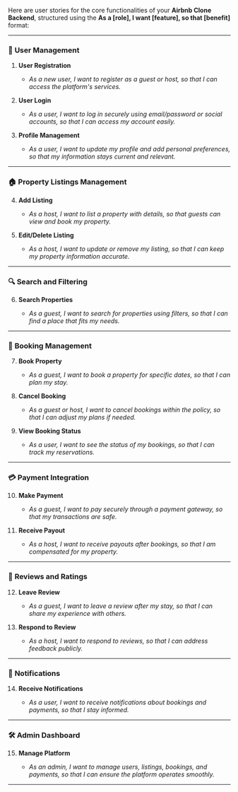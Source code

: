 Here are user stories for the core functionalities of your **Airbnb Clone Backend**, structured using the **As a \[role], I want \[feature], so that \[benefit]** format:

---

### 🔐 **User Management**

1. **User Registration**

   * *As a new user, I want to register as a guest or host, so that I can access the platform's services.*

2. **User Login**

   * *As a user, I want to log in securely using email/password or social accounts, so that I can access my account easily.*

3. **Profile Management**

   * *As a user, I want to update my profile and add personal preferences, so that my information stays current and relevant.*

---

### 🏠 **Property Listings Management**

4. **Add Listing**

   * *As a host, I want to list a property with details, so that guests can view and book my property.*

5. **Edit/Delete Listing**

   * *As a host, I want to update or remove my listing, so that I can keep my property information accurate.*

---

### 🔍 **Search and Filtering**

6. **Search Properties**

   * *As a guest, I want to search for properties using filters, so that I can find a place that fits my needs.*

---

### 📅 **Booking Management**

7. **Book Property**

   * *As a guest, I want to book a property for specific dates, so that I can plan my stay.*

8. **Cancel Booking**

   * *As a guest or host, I want to cancel bookings within the policy, so that I can adjust my plans if needed.*

9. **View Booking Status**

   * *As a user, I want to see the status of my bookings, so that I can track my reservations.*

---

### 💳 **Payment Integration**

10. **Make Payment**

    * *As a guest, I want to pay securely through a payment gateway, so that my transactions are safe.*

11. **Receive Payout**

    * *As a host, I want to receive payouts after bookings, so that I am compensated for my property.*

---

### 🌟 **Reviews and Ratings**

12. **Leave Review**

    * *As a guest, I want to leave a review after my stay, so that I can share my experience with others.*

13. **Respond to Review**

    * *As a host, I want to respond to reviews, so that I can address feedback publicly.*

---

### 🔔 **Notifications**

14. **Receive Notifications**

    * *As a user, I want to receive notifications about bookings and payments, so that I stay informed.*

---

### 🛠️ **Admin Dashboard**

15. **Manage Platform**

    * *As an admin, I want to manage users, listings, bookings, and payments, so that I can ensure the platform operates smoothly.*

---

